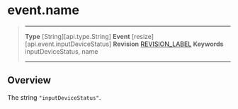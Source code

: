 
# event.name

> --------------------- ------------------------------------------------------------------------------------------
> __Type__              [String][api.type.String]
> __Event__             [resize][api.event.inputDeviceStatus]
> __Revision__          [REVISION_LABEL](REVISION_URL)
> __Keywords__          inputDeviceStatus, name
> --------------------- ------------------------------------------------------------------------------------------

## Overview

The string `"inputDeviceStatus"`.
